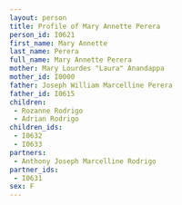 ```yaml
---
layout: person
title: Profile of Mary Annette Perera
person_id: I0621
first_name: Mary Annette
last_name: Perera
full_name: Mary Annette Perera
mother: Mary Lourdes "Laura" Anandappa
mother_id: I0000
father: Joseph William Marcelline Perera
father_id: I0615
children:
 - Rozanne Rodrigo
 - Adrian Rodrigo
children_ids:
 - I0632
 - I0633
partners:
 - Anthony Joseph Marcelline Rodrigo
partner_ids:
 - I0631
sex: F
---
```


